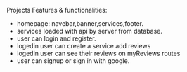 Projects Features & functionalities:

- homepage: navebar,banner,services,footer.
- services loaded with api by server from database.
- user can login and register.
- logedin user can create a service add reviews
- logedin user can see their reviews on myReviews routes
- user can signup or sign in with google.
